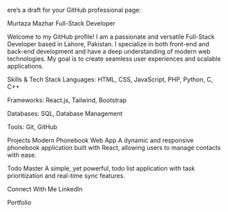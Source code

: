 ere’s a draft for your GitHub professional page:

Murtaza Mazhar
Full-Stack Developer

Welcome to my GitHub profile! I am a passionate and versatile Full-Stack Developer based in Lahore, Pakistan. I specialize in both front-end and back-end development and have a deep understanding of modern web technologies. My goal is to create seamless user experiences and scalable applications.

Skills & Tech Stack
Languages: HTML, CSS, JavaScript, PHP, Python, C, C++

Frameworks: React.js, Tailwind, Bootstrap

Databases: SQL, Database Management

Tools: Git, GitHub

Projects
Modern Phonebook Web App
A dynamic and responsive phonebook application built with React, allowing users to manage contacts with ease.

Todo Master
A simple, yet powerful, todo list application with task prioritization and real-time sync features.

Connect With Me
LinkedIn

Portfolio
